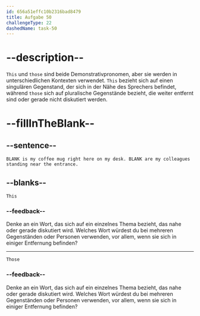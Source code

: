 ```yaml
---
id: 656a51effc10b2316bad8479
title: Aufgabe 50
challengeType: 22
dashedName: task-50
---
```


# --description--

`This` und `those` sind beide Demonstrativpronomen, aber sie werden in unterschiedlichen Kontexten verwendet. `This` bezieht sich auf einen singulären Gegenstand, der sich in der Nähe des Sprechers befindet, während `those` sich auf pluralische Gegenstände bezieht, die weiter entfernt sind oder gerade nicht diskutiert werden.

# --fillInTheBlank--

## --sentence--

`BLANK is my coffee mug right here on my desk. BLANK are my colleagues standing near the entrance.`

## --blanks--

`This`

### --feedback--

Denke an ein Wort, das sich auf ein einzelnes Thema bezieht, das nahe oder gerade diskutiert wird. Welches Wort würdest du bei mehreren Gegenständen oder Personen verwenden, vor allem, wenn sie sich in einiger Entfernung befinden?

---

`Those`

### --feedback--

Denke an ein Wort, das sich auf ein einzelnes Thema bezieht, das nahe oder gerade diskutiert wird. Welches Wort würdest du bei mehreren Gegenständen oder Personen verwenden, vor allem, wenn sie sich in einiger Entfernung befinden?
